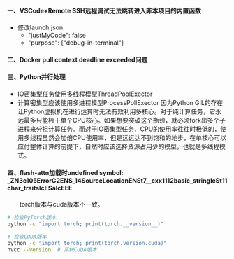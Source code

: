 #### 一、VSCode+Remote SSH远程调试无法跳转进入非本项目的内置函数
- 修改launch.json
  - "justMyCode": false
  - "purpose": ["debug-in-terminal"]

#### 二、Docker pull context deadline exceeded问题

#### 三、Python并行处理
- IO密集型任务使用多线程模型ThreadPoolExector
- 计算密集型应该使用多进程模型ProcessPollExector
因为Python GIL的存在让Python虚拟机在进行运算时无法有效利用多核心。对于纯计算任务，它永远最多只能榨干单个CPU核心。如果想要突破这个瓶颈，就必须fork出多个子进程来分担计算任务。而对于IO密集型任务，CPU的使用率往往时极低的，使用多线程虽然会加倍CPU使用率，但是远远达不到饱和的地步，在单核心可以应付整体计算的前提下，自然时应该选择资源占用少的模型，也就是多线程模式。

#### 四、flash-attn加载时undefined symbol: _ZN3c105ErrorC2ENS_14SourceLocationENSt7__cxx1112basic_stringIcSt11char_traitsIcESaIcEEE
&ensp;&ensp;&ensp;&ensp;torch版本与cuda版本不一致。
```bash
# 检查PyTorch版本
python -c "import torch; print(torch.__version__)"

# 检查CUDA版本
python -c "import torch; print(torch.version.cuda)"
nvcc --version  # 系统CUDA版本
```